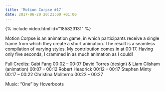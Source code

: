 ```yaml
---
title: 'Motion Corpse #17'
date: 2017-06-20 20:21:00 +01:00
---
```


{% include video.html id="185823131" %}

Motion Corpse is an animation game, in which participants receive a single frame from which they create a short animation. The result is a seamless compilation of varying styles. My contribution comes in at 00:17. Having only five seconds, I crammed in as much animation as I could!

Full Credits:
Gabi Fang 00:02 – 00:07
David Torres (design) & Liam Clisham (animation) 00:07 – 00:12
Robert Headrick 00:12 – 00:17
Stephen Minty 00:17 – 00:22
Christina Moliterno 00:22 – 00:27

Music: “One” by Hoverboots